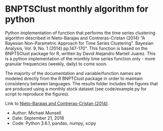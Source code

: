 # BNPTSClust monthly algorithm for python

Python implementation of function that performs the time series clustering algorithm 
described in Nieto-Barajas and Contreras-Cristan (2014) "A Bayesian Non-Parametric 
Approach for Time Series Clustering". Bayesian Analysis, Vol. 9, No. 1 (2014) pp.147-170".
This function is based on the BNPTSClust package for R, written by David Alejandro Martell
Juarez. This is a python implementation of the monthly time series function only - more
granular frequencies (weekly, daily) to come soon.

The majority of the documentation and variable/function names are modeled directly
from the R BNPTClust package in order to maintain consistency between languages. The results
folder includes the figures that are produced using a monthly stock dataset (see code/example.py for script to reproduce the figures).

Link to [Nieto-Barajas and Contreras-Cristan (2014)](https://projecteuclid.org/download/pdfview_1/euclid.ba/1393251774). 

+   Author: Michael Munsell
+   Date: September 21, 2018
+   Code: Python 3.6.1, pandas, numpy, scipy
